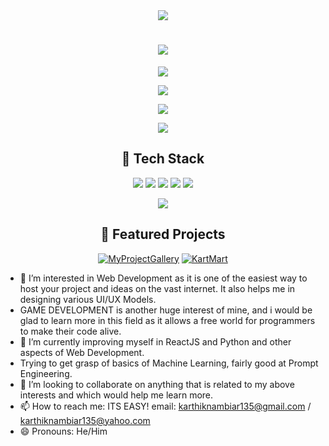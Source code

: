 <div align="center">
  <img src="https://capsule-render.vercel.app/api?type=waving&color=gradient&height=200&section=header&text=Karthik%20Nambiar&fontSize=80&fontAlignY=35&animation=twinkling&fontColor=ffffff" />
</div>  

<h1 align="center">
  <img src="https://readme-typing-svg.herokuapp.com/?lines=Hello,+World!+👋;I'm+a+Full-Stack+Developer;Passionate+about+Learning+%26+Gaming;Welcome+to+my+profile!&center=true&size=30&width=800&height=80&vCenter=true">
</h1>  

<div align="center">

<p align="center">
  <img src="https://github-readme-stats.vercel.app/api?username=KarthikNambiar135&show_icons=true&theme=radical&hide_border=true&bg_color=0D1117&title_color=F85D7F&icon_color=F85D7F&text_color=FFFFFF&count_private=true" />
</p>

<p align="center">
  <img src="https://github-readme-streak-stats.herokuapp.com/?user=KarthikNambiar135&theme=radical&hide_border=true&background=0D1117&stroke=F85D7F&ring=F85D7F&fire=F85D7F&currStreakLabel=FFFFFF" />
</p>

<p align="center">
  <img src="https://github-readme-stats.vercel.app/api/top-langs/?username=KarthikNambiar135&layout=compact&theme=radical&hide_border=true&bg_color=0D1117&title_color=F85D7F&text_color=FFFFFF" />
</p>

<p align="center">
  <img src="https://github-readme-activity-graph.vercel.app/graph?username=KarthikNambiar135&theme=react-dark&hide_border=true&bg_color=0D1117&color=F85D7F&line=F85D7F&point=FFFFFF" />
</p>

</div>


<h2 align="center">🚀 Tech Stack</h2>

<p align="center">
  <img src="https://img.shields.io/badge/React-20232A?style=for-the-badge&logo=react&logoColor=61DAFB" />
  <img src="https://img.shields.io/badge/Tailwind_CSS-38B2AC?style=for-the-badge&logo=tailwind-css&logoColor=white" />
  <img src="https://img.shields.io/badge/Framer_Motion-black?style=for-the-badge&logo=framer&logoColor=blue" />
  <img src="https://img.shields.io/badge/Three.js-black?style=for-the-badge&logo=three.js&logoColor=white" />
  <img src="https://img.shields.io/badge/GSAP-88CE02?style=for-the-badge&logo=greensock&logoColor=white" />
</p>

<p align="center">
  <img src="https://komarev.com/ghpvc/?username=KarthikNambiar135&color=blueviolet&style=for-the-badge&label=Profile+Views" />
</p>


<div align="center">
  
## 🎨 Featured Projects
  
[![MyProjectGallery](https://github-readme-stats.vercel.app/api/pin/?username=KarthikNambiar135&repo=MyProjectGallery&theme=radical&hide_border=true&bg_color=0D1117)](https://github.com/KarthikNambiar135/MyProjectGallery)
[![KartMart](https://github-readme-stats.vercel.app/api/pin/?username=KarthikNambiar135&repo=KartMart&theme=radical&hide_border=true&bg_color=0D1117)](https://github.com/KarthikNambiar135/KartMart)

</div>




- 👀 I’m interested in Web Development as it is one of the easiest way to host your project and ideas on the vast internet. It also helps me in designing various UI/UX Models.
- GAME DEVELOPMENT is another huge interest of mine, and i would be glad to learn more in this field as it allows a free world for programmers to make their code alive.
- 🌱 I’m currently improving myself in ReactJS and Python and other aspects of Web Development.
- Trying to get grasp of basics of Machine Learning, fairly good at Prompt Engineering.
- 💞️ I’m looking to collaborate on anything that is related to my above interests and which would help me learn more.
- 📫 How to reach me: ITS EASY! email: karthiknambiar135@gmail.com / karthiknambiar135@yahoo.com
- 😄 Pronouns: He/Him
<!--- ⚡ Fun fact: --->

<!---
KarthikNambiar135/KarthikNambiar135 is a ✨ special ✨ repository because its `README.md` (this file) appears on your GitHub profile.
You can click the Preview link to take a look at your changes.
--->
